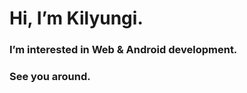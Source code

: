 # Hi, I’m Kilyungi. 
### I’m interested in Web & Android development. 
### See you around.

<!---
devkilyungi/devkilyungi is a ✨ special ✨ repository because its `README.md` (this file) appears on your GitHub profile.
You can click the Preview link to take a look at your changes.
--->
